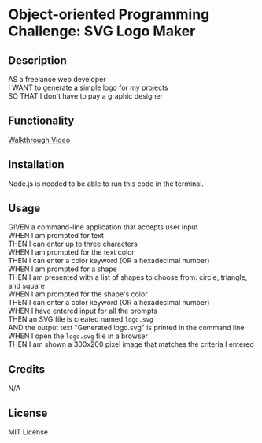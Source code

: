 # Object-oriented Programming Challenge: SVG Logo Maker

## Description
AS a freelance web developer<br>
I WANT to generate a simple logo for my projects<br>
SO THAT I don't have to pay a graphic designer

## Functionality
[Walkthrough Video](https://youtu.be/l9Uq1f0qrMY)

## Installation
Node.js is needed to be able to run this code in the terminal.

## Usage
GIVEN a command-line application that accepts user input<br>
WHEN I am prompted for text<br>
THEN I can enter up to three characters<br>
WHEN I am prompted for the text color<br>
THEN I can enter a color keyword (OR a hexadecimal number)<br>
WHEN I am prompted for a shape<br>
THEN I am presented with a list of shapes to choose from: circle, triangle, and square<br>
WHEN I am prompted for the shape's color<br>
THEN I can enter a color keyword (OR a hexadecimal number)<br>
WHEN I have entered input for all the prompts<br>
THEN an SVG file is created named `logo.svg`<br>
AND the output text "Generated logo.svg" is printed in the command line<br>
WHEN I open the `logo.svg` file in a browser<br>
THEN I am shown a 300x200 pixel image that matches the criteria I entered

## Credits
N/A

## License
MIT License